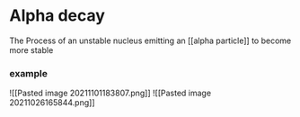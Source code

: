 # Alpha decay

The Process of an unstable nucleus emitting an [[alpha particle]]  to become more stable

### example 
![[Pasted image 20211101183807.png]]
![[Pasted image 20211026165844.png]]